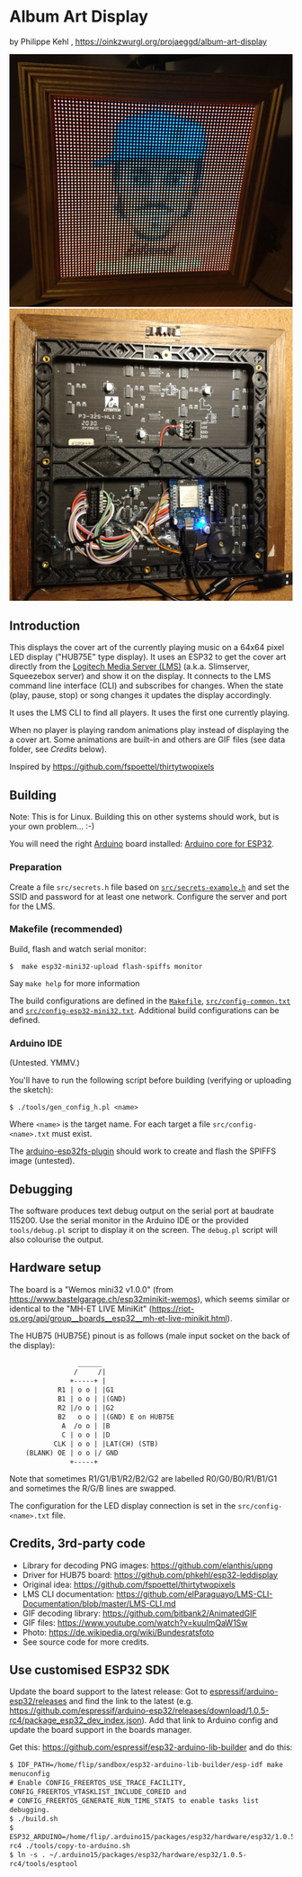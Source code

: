 # Album Art Display

by Philippe Kehl <flipflip at oinkzwurgl dot org>,
https://oinkzwurgl.org/projaeggd/album-art-display

![Album Art Display](doc/pic1.jpg)
![Album Art Display](doc/pic2.jpg)

## Introduction

This displays the cover art of the currently playing music on a 64x64 pixel LED display ("HUB75E" type display).
It uses an ESP32 to get the cover art directly from the [Logitech Media Server (LMS)](https://github.com/Logitech/slimserver)
(a.k.a. Slimserver, Squeezebox server) and show it on the display. It connects to the LMS command line interface (CLI)
and subscribes for changes. When the state (play, pause, stop) or song changes it updates the display accordingly.

It uses the LMS CLI to find all players. It uses the first one currently playing.

When no player is playing random animations play instead of displaying the a cover art. Some animations are built-in
and others are GIF files (see data folder, see _Credits_ below).

Inspired by https://github.com/fspoettel/thirtytwopixels

## Building

Note: This is for Linux. Building this on other systems should work, but is your own problem... :-)

You will need the right [Arduino](https://www.arduino.cc/) board installed:
[Arduino core for ESP32](https://github.com/espressif/arduino-esp32).

### Preparation

Create a file `src/secrets.h` file based on [`src/secrets-example.h`](src/secrets-example.h) and set the SSID and
password for at least one network. Configure the server and port for the LMS.

### Makefile (recommended)

Build, flash and watch serial monitor:

```
$  make esp32-mini32-upload flash-spiffs monitor
```

Say `make help` for more information 

The build configurations are defined in the [`Makefile`](./Makefile), [`src/config-common.txt`](./src/config-common.txt)
and [`src/config-esp32-mini32.txt`](src/config-esp32-mini32.txt). Additional build configurations can be defined.

### Arduino IDE

(Untested. YMMV.)

You'll have to run the following script before building  (verifying or uploading the sketch):

```
$ ./tools/gen_config_h.pl <name>
```

Where `<name>` is the target name. For each target a file `src/config-<name>.txt` must exist.

The [arduino-esp32fs-plugin](https://github.com/me-no-dev/arduino-esp32fs-plugin) should work to create and flash the
SPIFFS image (untested).

## Debugging

The software produces text debug output on the serial port at baudrate 115200. Use the serial monitor in the Arduino IDE
or the provided `tools/debug.pl` script to display it on the screen. The `debug.pl` script will also colourise the
output.

## Hardware setup

The board is a "Wemos mini32 v1.0.0" (from https://www.bastelgarage.ch/esp32minikit-wemos), which seems similar or
identical to the "MH-ET LIVE MiniKit" (https://riot-os.org/api/group__boards__esp32__mh-et-live-minikit.html).

The HUB75 (HUB75E) pinout is as follows (male input socket on the back of the display):
```
                 ______
                /     /|
               +-----+ |
            R1 | o o | |G1
            B1 | o o | |(GND)
            R2 |/o o | |G2
            B2   o o | |(GND) E on HUB75E
             A  /o o | |B
             C | o o | |D
           CLK | o o | |LAT(CH) (STB)
    (BLANK) OE | o o |/ GND
               +-----+
```
Note that sometimes R1/G1/B1/R2/B2/G2 are labelled R0/G0/B0/R1/B1/G1 and sometimes the R/G/B lines are swapped.

The configuration for the LED display connection is set in the `src/config-<name>.txt` file.

## Credits, 3rd-party code

- Library for decoding PNG images: https://github.com/elanthis/upng
- Driver for HUB75 board: https://github.com/phkehl/esp32-leddisplay
- Original idea: https://github.com/fspoettel/thirtytwopixels
- LMS CLI documentation: https://github.com/elParaguayo/LMS-CLI-Documentation/blob/master/LMS-CLI.md
- GIF decoding library: https://github.com/bitbank2/AnimatedGIF
- GIF files: https://www.youtube.com/watch?v=kuuImQaW1Sw
- Photo: https://de.wikipedia.org/wiki/Bundesratsfoto
- See source code for more credits.

## Use customised ESP32 SDK

Update the board support to the latest release: Got to [espressif/arduino-esp32/releases](https://github.com/espressif/arduino-esp32/releases)
and find the link to the latest (e.g. https://github.com/espressif/arduino-esp32/releases/download/1.0.5-rc4/package_esp32_dev_index.json).
Add that link to Arduino config and update the board support in the boards manager.

Get this: https://github.com/espressif/esp32-arduino-lib-builder and do this:

```
$ IDF_PATH=/home/flip/sandbox/esp32-arduino-lib-builder/esp-idf make menuconfig
# Enable CONFIG_FREERTOS_USE_TRACE_FACILITY, CONFIG_FREERTOS_VTASKLIST_INCLUDE_COREID and
# CONFIG_FREERTOS_GENERATE_RUN_TIME_STATS to enable tasks list debugging.
$ ./build.sh
$ ESP32_ARDUINO=/home/flip/.arduino15/packages/esp32/hardware/esp32/1.0.5-rc4 ./tools/copy-to-arduino.sh
$ ln -s . ~/.arduino15/packages/esp32/hardware/esp32/1.0.5-rc4/tools/esptool
```

